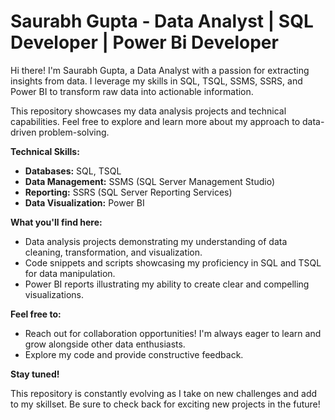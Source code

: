 # Saurabh Gupta - Data Analyst | SQL Developer | Power Bi Developer 


Hi there! I'm Saurabh Gupta, a Data Analyst with a passion for extracting insights from data. I leverage my skills in SQL, TSQL, SSMS, SSRS, and Power BI to transform raw data into actionable information.

This repository showcases my data analysis projects and technical capabilities. Feel free to explore and learn more about my approach to data-driven problem-solving.

**Technical Skills:**

* **Databases:** SQL, TSQL
* **Data Management:** SSMS (SQL Server Management Studio)
* **Reporting:** SSRS (SQL Server Reporting Services)
* **Data Visualization:** Power BI

**What you'll find here:**

* Data analysis projects demonstrating my understanding of data cleaning, transformation, and visualization.
* Code snippets and scripts showcasing my proficiency in SQL and TSQL for data manipulation.
* Power BI reports illustrating my ability to create clear and compelling visualizations.
  
**Feel free to:**

* Reach out for collaboration opportunities! I'm always eager to learn and grow alongside other data enthusiasts. 
* Explore my code and provide constructive feedback.

**Stay tuned!**

This repository is constantly evolving as I take on new challenges and add to my skillset. Be sure to check back for exciting new projects in the future!
